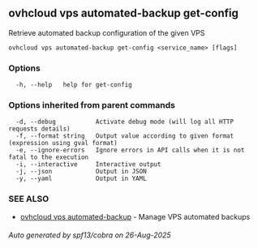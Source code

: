 ## ovhcloud vps automated-backup get-config

Retrieve automated backup configuration of the given VPS

```
ovhcloud vps automated-backup get-config <service_name> [flags]
```

### Options

```
  -h, --help   help for get-config
```

### Options inherited from parent commands

```
  -d, --debug           Activate debug mode (will log all HTTP requests details)
  -f, --format string   Output value according to given format (expression using gval format)
  -e, --ignore-errors   Ignore errors in API calls when it is not fatal to the execution
  -i, --interactive     Interactive output
  -j, --json            Output in JSON
  -y, --yaml            Output in YAML
```

### SEE ALSO

* [ovhcloud vps automated-backup](ovhcloud_vps_automated-backup.md)	 - Manage VPS automated backups

###### Auto generated by spf13/cobra on 26-Aug-2025
